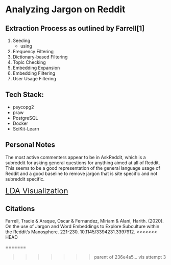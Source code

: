 # Analyzing Jargon on Reddit 
## Extraction Process as outlined by Farrell[1]
 1. Seeding  
    - using
 2. Frequency Filtering
 3. Dictionary-based Filtering
 4. Topic Checking
 5. Embedding Expansion
 6. Embedding Filtering
 7. User Usage Filtering
## Tech Stack:
 - psycopg2
 - praw
 - PostgreSQL
 - Docker
 - SciKit-Learn

## Personal Notes
The most active commenters appear to be in AskReddit, which is a subreddit for asking general questions for anything aimed at all of Reddit. This seems to be a good representation of the general language usage of Reddit and a good baseline to remove jargon that is site specific and not subreddit specific.

<a style="font-size:24" href="https://htmlpreview.github.io/?https://github.com/juleshansen/reddit_jargon/blob/main/img/lda_vis.html">LDA Visualization</a>

## Citations
Farrell, Tracie & Araque, Oscar & Fernandez, Miriam & Alani, Harith. (2020). On the use of Jargon and Word Embeddings to Explore Subculture within the Reddit’s Manosphere. 221-230. 10.1145/3394231.3397912.
<<<<<<< HEAD

=======
>>>>>>> parent of 236e4a5... vis attempt 3
